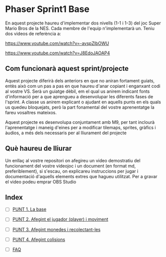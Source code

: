 # Phaser Sprint1 Base

En aquest projecte haureu d'implementar dos nivells (1-1 i 1-3) del joc Super Mario Bros de la NES. Cada membre de l'equip 
n'implementarà un. Teniu dos videos de referència a:

https://www.youtube.com/watch?v=-avspZlbOWU

https://www.youtube.com/watch?v=J8EdoJAOAP4



## Com funcionarà aquest sprint/projecte

Aquest projecte diferirà dels anteriors en que no aniran fortament guiats, entès això com un pas a pas en que haureu d'anar copiant i enganxant codi al vostre VS.  Serà un guiatge dèbil, em el qual us anirem indicant fonts d'informació per a que aprengueu a desenvolupar les diferents fases de l'sprint. A classe us anirem explicant o ajudant en aquells punts en els quals us quedeu bloquejats, però la part fonamental del vostre aprenentatge la fareu vosaltres mateixos.

Aquest projecte es desenvolupa conjuntament amb M9, per tant inclourà l'aprenentatge i maneig d'eines per a modificar tilemaps, sprites, gràfics i àudios, a més dels necessaris per al lliurament del projecte

## Què haureu de lliurar

Un enllaç al vostre repositori on afegireu un video demostratiu del funcionament del vostre videojoc i un document (en format md, preferiblement), si s'escau, on explicareu instruccions per jugar i documentació d'aquells elements extres que hagueu utilitzat. Per a gravar el video podeu emprar OBS Studio

## Index

- [ ] [PUNT 1. La base](PUNT1.md)
- [ ] [PUNT 2. Afegint el jugador (player) i moviment](PUNT2.md)
- [ ] [PUNT 3. Afegint monedes i recolectant-les](PUNT3.md)
- [ ] [PUNT 4. Afegint colisions](PUNT4.md)
- [ ] [FAQ](FAQ.md)



 
